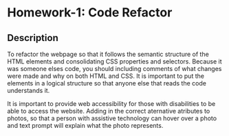 # Homework-1: Code Refactor

## Description

To refactor the webpage so that it follows the semantic structure of the HTML elements and consolidating CSS properties and selectors. Because it was someone elses code, you should including comments of what changes were made and why on both HTML and CSS. It is important to put the elements in a logical structure so that anyone else that reads the code understands it.

It is important to provide web accessibility for those with disabilities to be able to access the website. Adding in the correct aternative atributes to photos, so that a person with assistive technology can hover over a photo and text prompt will explain what the photo represents. 

